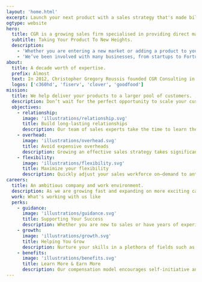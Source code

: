 ```yaml
---
layout: 'home.html'
excerpt: Launch your next product with a sales strategy that's made billions.
ogtype: website
hero:
  title: CGR is a growing sales firm specialised in providing direct marketing solutions for the most ambitious companies in North America.
  subtitle: Taking Your Product To New Heights.
  description:
    - 'Whether you are entering a new market or adding a product to your offerings, growing and reaching a new audience is an arduous task even for the best companies.'
    - 'We’ve been involved with many businesses, from startups to Fortune 500, to understand the limits of marketing at scale. That’s why we specialize in providing direct marketing solutions with our homegrown sales team.'
about:
  title: A decade worth of expertise.
  prefix: Almost
  text: In 2012, Christopher Gregory Roussis founded CGR Consulting in the beautiful city of Ottawa after years of experience in sales and client outreach. Working on a campaign with one of biggest processing companies in Canada, the team quickly grew to dozens of experts, some of which opened their own offices across the country. After a few years Chris moved back to Quebec in order to access the bigger Montréal market,landing deals with comapnies such as Fiserv and Goodfood.
  logos: ['c360hd', 'fiserv', 'clover', 'goodfood']
mission:
  title: We help deliver your products to a larger pool of customers.
  description: Don’t wait for the perfect opportunity to scale your customer acquisition needs. Leverage our team of sales experts to lead your efforts by meeting new consumers wherever they happen to be.
  objectives:
    - relationship:
      image: 'illustrations/relationship.svg'
      title: Build long-lasting relationships
      description: Our team of sales experts take the time to learn the relevant needs of customers during direct interactions. This helps us fulfill those needs appropriatlely with your products.
    - overhead:
      image: 'illustrations/overhead.svg'
      title: Avoid expensive overheads
      description: Growing an effective sales strategy takes significant resources over a long period of time. We take care of this expensive process in order for you to focus entirely on your mission.
    - flexibility:
      image: 'illustrations/flexibility.svg'
      title: Maximize your flexibility
      description: Quickly adjust your sales workforce on–demand to anticipate market shifts. Respond to competitors’ campaigns. Avoid your sales force being the bottleneck for your new product launches.
careers:
  title: An ambitious company and work environment.
  description: As we are growing fast and expanding on more exciting campaigns, we are always looking for driven and passionate individuals to join our ranks. Our team consists of salespeople of all levels, all working together to satisfy the needs of our clients while growing and refining their skills.
  work: What's working with us like
  perks:
    - guidance:
      image: 'illustrations/guidance.svg'
      title: Supporting Your Success
      description: Whether you are new to sales or have years of experience under your belt, we give you the tools to learn, grow, and succeed. By coaching you whether on-site or remote, teaming up with more experienced colleagues until you’re confident, and attending conferences together, we put all the chips in to make you succeed.
    - growth:
      image: 'illustrations/growth.svg'
      title: Helping You Grow
      description: Nurture your skills in a plethora of fields such as time and money management, coaching, public speaking, and a lot more. We actively closely monitor the performance of each team member to ensure they recieve the adequate mentorship. Work with the latest technology and track your own progress overtime as you evolve.
    - benefits:
      image: 'illustrations/benefits.svg'
      title: Learn More & Earn More
      description: Our compensation model encourages self-initiative and consistency. With no ciellings to how much you earn per week, month, year, you have the opportunity to be flexible in your work hours or maximize your income. We offer regular cash bonuses for high performers as well as dinners and social events. Work hard and play even harder!
---
```

